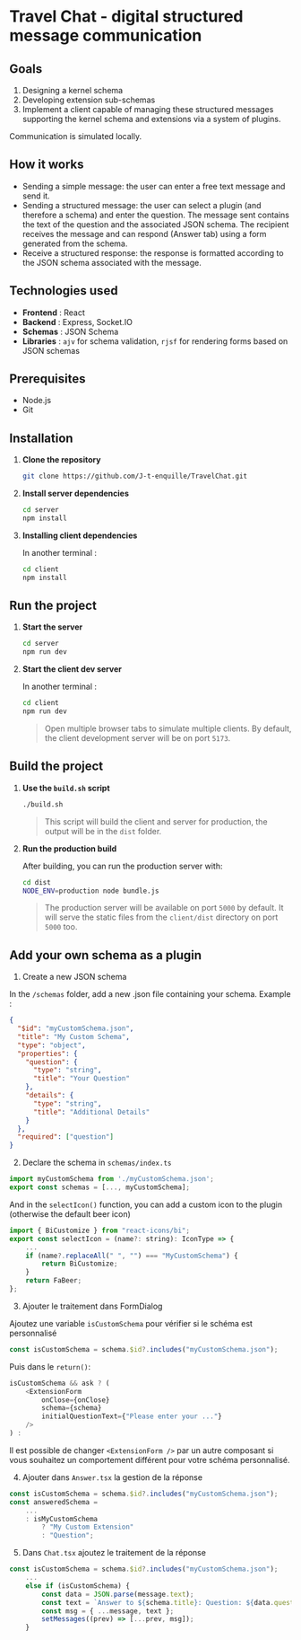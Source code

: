 # Travel Chat - digital structured message communication

## Goals

1. Designing a kernel schema
2. Developing extension sub-schemas
3. Implement a client capable of managing these structured messages supporting the kernel schema and extensions via a
   system of plugins.

Communication is simulated locally.

## How it works
- Sending a simple message: the user can enter a free text message and send it.
- Sending a structured message: the user can select a plugin (and therefore a schema) and enter the question. The message sent contains the text of the question and the associated JSON schema. The recipient receives the message and can respond (Answer tab) using a form generated from the schema.
- Receive a structured response: the response is formatted according to the JSON schema associated with the message.

## Technologies used

- **Frontend** : React
- **Backend** : Express, Socket.IO
- **Schemas** : JSON Schema
- **Libraries** : `ajv` for schema validation, `rjsf` for rendering forms based on JSON schemas

## Prerequisites

- Node.js
- Git

## Installation

1. **Clone the repository**
    ```bash
    git clone https://github.com/J-t-enquille/TravelChat.git
    ```
2. **Install server dependencies**
    ```bash
    cd server
    npm install
    ```
3. **Installing client dependencies**

   In another terminal :
    ```bash
    cd client
    npm install
    ```

## Run the project

1. **Start the server**
    ```bash
    cd server
    npm run dev
    ```
2. **Start the client dev server**

   In another terminal :

    ```bash
    cd client
    npm run dev
    ```
   > Open multiple browser tabs to simulate multiple clients. By default, the client development server will be on port `5173`.
## Build the project

1. **Use the `build.sh` script**
    ```bash
    ./build.sh
    ```
   > This script will build the client and server for production, the output will be in the `dist` folder.

2. **Run the production build**

   After building, you can run the production server with:
    ```bash
    cd dist
    NODE_ENV=production node bundle.js
    ```
    > The production server will be available on port `5000` by default. It will serve the static files from the `client/dist` directory on port `5000` too.

## Add your own schema as a plugin
1. Create a new JSON schema

In the `/schemas` folder, add a new .json file containing your schema.
Example :
```json
{
  "$id": "myCustomSchema.json",
  "title": "My Custom Schema",
  "type": "object",
  "properties": {
    "question": {
      "type": "string",
      "title": "Your Question"
    },
    "details": {
      "type": "string",
      "title": "Additional Details"
    }
  },
  "required": ["question"]
}
```
2. Declare the schema in `schemas/index.ts`
```javascript
import myCustomSchema from './myCustomSchema.json';
export const schemas = [..., myCustomSchema];
```
And in the `selectIcon()` function, you can add a custom icon to the plugin (otherwise the default beer icon)
```javascript
import { BiCustomize } from "react-icons/bi";
export const selectIcon = (name?: string): IconType => {
    ...
    if (name?.replaceAll(" ", "") === "MyCustomSchema") {
        return BiCustomize;
    }
    return FaBeer;
};
```
3. Ajouter le traitement dans FormDialog

Ajoutez une variable `isCustomSchema` pour vérifier si le schéma est personnalisé
```javascript
const isCustomSchema = schema.$id?.includes("myCustomSchema.json");
```
Puis dans le `return()`:
```javascript
isCustomSchema && ask ? (
    <ExtensionForm
        onClose={onClose}
        schema={schema}
        initialQuestionText={"Please enter your ..."}
    />
) :
```
Il est possible de changer `<ExtensionForm />` par un autre composant si vous souhaitez un comportement différent pour votre schéma personnalisé.

4. Ajouter dans `Answer.tsx` la gestion de la réponse
```javascript
const isCustomSchema = schema.$id?.includes("myCustomSchema.json");
const answeredSchema =
    ...
    : isMyCustomSchema
        ? "My Custom Extension"
        : "Question";
```

5. Dans `Chat.tsx` ajoutez le traitement de la réponse
```javascript
const isCustomSchema = schema.$id?.includes("myCustomSchema.json");
    ...
    else if (isCustomSchema) {
        const data = JSON.parse(message.text);
        const text = `Answer to ${schema.title}: Question: ${data.question}, Details: ${data.details}`;
        const msg = { ...message, text };
        setMessages((prev) => [...prev, msg]);
    }
```
